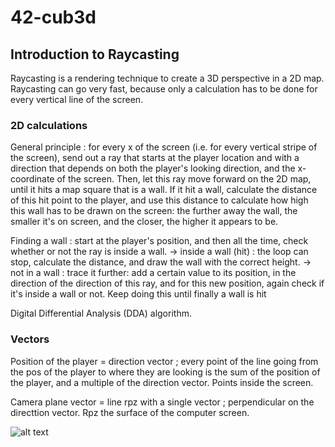 # 42-cub3d

## Introduction to Raycasting

Raycasting is a rendering technique to create a 3D perspective in a 2D map. Raycasting can go very fast, because only a calculation has to be done for every vertical line of the screen.

### 2D calculations

General principle : for every x of the screen (i.e. for every vertical stripe of the screen), send out a ray that starts at the player location and with a direction that depends on both the player's looking direction, and the x-coordinate of the screen. Then, let this ray move forward on the 2D map, until it hits a map square that is a wall. If it hit a wall, calculate the distance of this hit point to the player, and use this distance to calculate how high this wall has to be drawn on the screen: the further away the wall, the smaller it's on screen, and the closer, the higher it appears to be. 

Finding a wall : start at the player's position, and then all the time, check whether or not the ray is inside a wall. 
-> inside a wall (hit)  : the loop can stop, calculate the distance, and draw the wall with the correct height. 
-> not in a wall : trace it further: add a certain value to its position, in the direction of the direction of this ray, and for this new position, again check if it's inside a wall or not. Keep doing this until finally a wall is hit


Digital Differential Analysis (DDA) algorithm.

### Vectors 

Position of the player = direction vector ; every point of the line going from the pos of the player to where they are looking  is the sum of the position of the player, and a multiple of the direction vector. Points inside the screen.

Camera plane vector = line rpz with a single vector ; perpendicular on the directtion vector. Rpz the surface of the computer screen.

![alt text]([http://url/to/img.png](https://lodev.org/cgtutor/images/raycastingcamera.gif))

